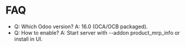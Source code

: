 # FAQ

- Q: Which Odoo version? A: 16.0 (OCA/OCB packaged).
- Q: How to enable? A: Start server with --addon product_mrp_info or install in UI.
